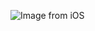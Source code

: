 
![Image from iOS](https://user-images.githubusercontent.com/54285649/138372935-46f60a3a-4450-4085-936a-83a65c6dcbd3.jpg)
